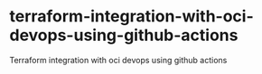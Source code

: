 # terraform-integration-with-oci-devops-using-github-actions
Terraform integration with oci devops using github actions
